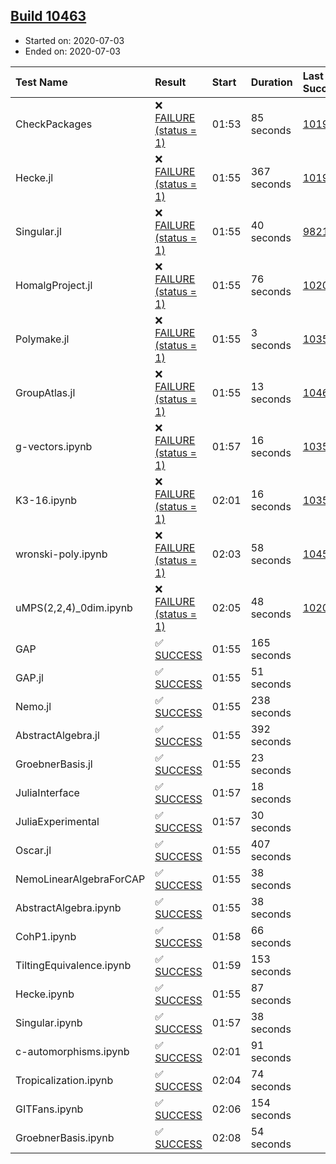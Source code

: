 ## [Build 10463](https://oscarci.mathematik.uni-kl.de/job/oscar/10463/)

* Started on: 2020-07-03
* Ended on: 2020-07-03

| Test Name    | Result | Start | Duration | Last Success | First Failure |
|:-------------|:-------|:------|:---------|:-------------|:--------------|
| CheckPackages | ❌ [FAILURE (status = 1)](https://oscarci.mathematik.uni-kl.de/job/oscar/10463/artifact/logs/build-10463/CheckPackages.log) | 01:53 | 85 seconds | [10197](https://oscarci.mathematik.uni-kl.de/job/oscar/10197/) | [10198](https://oscarci.mathematik.uni-kl.de/job/oscar/10198/) |
| Hecke.jl | ❌ [FAILURE (status = 1)](https://oscarci.mathematik.uni-kl.de/job/oscar/10463/artifact/logs/build-10463/Hecke.jl.log) | 01:55 | 367 seconds | [10197](https://oscarci.mathematik.uni-kl.de/job/oscar/10197/) | [10198](https://oscarci.mathematik.uni-kl.de/job/oscar/10198/) |
| Singular.jl | ❌ [FAILURE (status = 1)](https://oscarci.mathematik.uni-kl.de/job/oscar/10463/artifact/logs/build-10463/Singular.jl.log) | 01:55 | 40 seconds | [9821](https://oscarci.mathematik.uni-kl.de/job/oscar/9821/) | [9822](https://oscarci.mathematik.uni-kl.de/job/oscar/9822/) |
| HomalgProject.jl | ❌ [FAILURE (status = 1)](https://oscarci.mathematik.uni-kl.de/job/oscar/10463/artifact/logs/build-10463/HomalgProject.jl.log) | 01:55 | 76 seconds | [10209](https://oscarci.mathematik.uni-kl.de/job/oscar/10209/) | [10210](https://oscarci.mathematik.uni-kl.de/job/oscar/10210/) |
| Polymake.jl | ❌ [FAILURE (status = 1)](https://oscarci.mathematik.uni-kl.de/job/oscar/10463/artifact/logs/build-10463/Polymake.jl.log) | 01:55 | 3 seconds | [10356](https://oscarci.mathematik.uni-kl.de/job/oscar/10356/) | [10357](https://oscarci.mathematik.uni-kl.de/job/oscar/10357/) |
| GroupAtlas.jl | ❌ [FAILURE (status = 1)](https://oscarci.mathematik.uni-kl.de/job/oscar/10463/artifact/logs/build-10463/GroupAtlas.jl.log) | 01:55 | 13 seconds | [10461](https://oscarci.mathematik.uni-kl.de/job/oscar/10461/) | [10462](https://oscarci.mathematik.uni-kl.de/job/oscar/10462/) |
| g-vectors.ipynb | ❌ [FAILURE (status = 1)](https://oscarci.mathematik.uni-kl.de/job/oscar/10463/artifact/logs/build-10463/g-vectors.ipynb.log) | 01:57 | 16 seconds | [10356](https://oscarci.mathematik.uni-kl.de/job/oscar/10356/) | [10357](https://oscarci.mathematik.uni-kl.de/job/oscar/10357/) |
| K3-16.ipynb | ❌ [FAILURE (status = 1)](https://oscarci.mathematik.uni-kl.de/job/oscar/10463/artifact/logs/build-10463/K3-16.ipynb.log) | 02:01 | 16 seconds | [10356](https://oscarci.mathematik.uni-kl.de/job/oscar/10356/) | [10357](https://oscarci.mathematik.uni-kl.de/job/oscar/10357/) |
| wronski-poly.ipynb | ❌ [FAILURE (status = 1)](https://oscarci.mathematik.uni-kl.de/job/oscar/10463/artifact/logs/build-10463/wronski-poly.ipynb.log) | 02:03 | 58 seconds | [10456](https://oscarci.mathematik.uni-kl.de/job/oscar/10456/) | [10457](https://oscarci.mathematik.uni-kl.de/job/oscar/10457/) |
| uMPS(2,2,4)_0dim.ipynb | ❌ [FAILURE (status = 1)](https://oscarci.mathematik.uni-kl.de/job/oscar/10463/artifact/logs/build-10463/uMPS-2-2-4-_0dim.ipynb.log) | 02:05 | 48 seconds | [10209](https://oscarci.mathematik.uni-kl.de/job/oscar/10209/) | [10210](https://oscarci.mathematik.uni-kl.de/job/oscar/10210/) |
| GAP | ✅ [SUCCESS](https://oscarci.mathematik.uni-kl.de/job/oscar/10463/artifact/logs/build-10463/GAP.log) | 01:55 | 165 seconds |  |  |
| GAP.jl | ✅ [SUCCESS](https://oscarci.mathematik.uni-kl.de/job/oscar/10463/artifact/logs/build-10463/GAP.jl.log) | 01:55 | 51 seconds |  |  |
| Nemo.jl | ✅ [SUCCESS](https://oscarci.mathematik.uni-kl.de/job/oscar/10463/artifact/logs/build-10463/Nemo.jl.log) | 01:55 | 238 seconds |  |  |
| AbstractAlgebra.jl | ✅ [SUCCESS](https://oscarci.mathematik.uni-kl.de/job/oscar/10463/artifact/logs/build-10463/AbstractAlgebra.jl.log) | 01:55 | 392 seconds |  |  |
| GroebnerBasis.jl | ✅ [SUCCESS](https://oscarci.mathematik.uni-kl.de/job/oscar/10463/artifact/logs/build-10463/GroebnerBasis.jl.log) | 01:55 | 23 seconds |  |  |
| JuliaInterface | ✅ [SUCCESS](https://oscarci.mathematik.uni-kl.de/job/oscar/10463/artifact/logs/build-10463/JuliaInterface.log) | 01:57 | 18 seconds |  |  |
| JuliaExperimental | ✅ [SUCCESS](https://oscarci.mathematik.uni-kl.de/job/oscar/10463/artifact/logs/build-10463/JuliaExperimental.log) | 01:57 | 30 seconds |  |  |
| Oscar.jl | ✅ [SUCCESS](https://oscarci.mathematik.uni-kl.de/job/oscar/10463/artifact/logs/build-10463/Oscar.jl.log) | 01:55 | 407 seconds |  |  |
| NemoLinearAlgebraForCAP | ✅ [SUCCESS](https://oscarci.mathematik.uni-kl.de/job/oscar/10463/artifact/logs/build-10463/NemoLinearAlgebraForCAP.log) | 01:55 | 38 seconds |  |  |
| AbstractAlgebra.ipynb | ✅ [SUCCESS](https://oscarci.mathematik.uni-kl.de/job/oscar/10463/artifact/logs/build-10463/AbstractAlgebra.ipynb.log) | 01:55 | 38 seconds |  |  |
| CohP1.ipynb | ✅ [SUCCESS](https://oscarci.mathematik.uni-kl.de/job/oscar/10463/artifact/logs/build-10463/CohP1.ipynb.log) | 01:58 | 66 seconds |  |  |
| TiltingEquivalence.ipynb | ✅ [SUCCESS](https://oscarci.mathematik.uni-kl.de/job/oscar/10463/artifact/logs/build-10463/TiltingEquivalence.ipynb.log) | 01:59 | 153 seconds |  |  |
| Hecke.ipynb | ✅ [SUCCESS](https://oscarci.mathematik.uni-kl.de/job/oscar/10463/artifact/logs/build-10463/Hecke.ipynb.log) | 01:55 | 87 seconds |  |  |
| Singular.ipynb | ✅ [SUCCESS](https://oscarci.mathematik.uni-kl.de/job/oscar/10463/artifact/logs/build-10463/Singular.ipynb.log) | 01:57 | 38 seconds |  |  |
| c-automorphisms.ipynb | ✅ [SUCCESS](https://oscarci.mathematik.uni-kl.de/job/oscar/10463/artifact/logs/build-10463/c-automorphisms.ipynb.log) | 02:01 | 91 seconds |  |  |
| Tropicalization.ipynb | ✅ [SUCCESS](https://oscarci.mathematik.uni-kl.de/job/oscar/10463/artifact/logs/build-10463/Tropicalization.ipynb.log) | 02:04 | 74 seconds |  |  |
| GITFans.ipynb | ✅ [SUCCESS](https://oscarci.mathematik.uni-kl.de/job/oscar/10463/artifact/logs/build-10463/GITFans.ipynb.log) | 02:06 | 154 seconds |  |  |
| GroebnerBasis.ipynb | ✅ [SUCCESS](https://oscarci.mathematik.uni-kl.de/job/oscar/10463/artifact/logs/build-10463/GroebnerBasis.ipynb.log) | 02:08 | 54 seconds |  |  |
